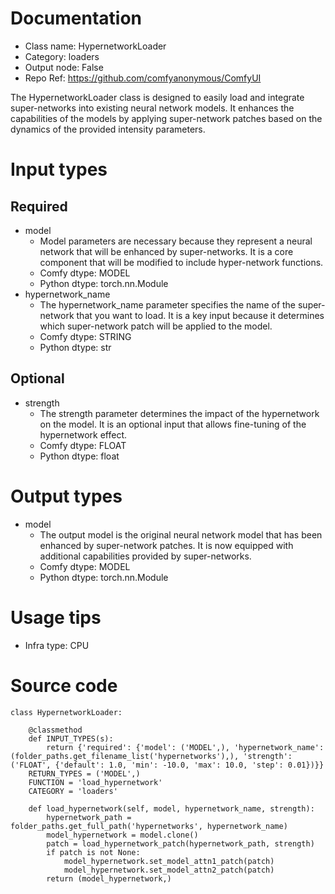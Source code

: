 # Documentation
- Class name: HypernetworkLoader
- Category: loaders
- Output node: False
- Repo Ref: https://github.com/comfyanonymous/ComfyUI

The HypernetworkLoader class is designed to easily load and integrate super-networks into existing neural network models. It enhances the capabilities of the models by applying super-network patches based on the dynamics of the provided intensity parameters.

# Input types
## Required
- model
    - Model parameters are necessary because they represent a neural network that will be enhanced by super-networks. It is a core component that will be modified to include hyper-network functions.
    - Comfy dtype: MODEL
    - Python dtype: torch.nn.Module
- hypernetwork_name
    - The hypernetwork_name parameter specifies the name of the super-network that you want to load. It is a key input because it determines which super-network patch will be applied to the model.
    - Comfy dtype: STRING
    - Python dtype: str
## Optional
- strength
    - The strength parameter determines the impact of the hypernetwork on the model. It is an optional input that allows fine-tuning of the hypernetwork effect.
    - Comfy dtype: FLOAT
    - Python dtype: float

# Output types
- model
    - The output model is the original neural network model that has been enhanced by super-network patches. It is now equipped with additional capabilities provided by super-networks.
    - Comfy dtype: MODEL
    - Python dtype: torch.nn.Module

# Usage tips
- Infra type: CPU

# Source code
```
class HypernetworkLoader:

    @classmethod
    def INPUT_TYPES(s):
        return {'required': {'model': ('MODEL',), 'hypernetwork_name': (folder_paths.get_filename_list('hypernetworks'),), 'strength': ('FLOAT', {'default': 1.0, 'min': -10.0, 'max': 10.0, 'step': 0.01})}}
    RETURN_TYPES = ('MODEL',)
    FUNCTION = 'load_hypernetwork'
    CATEGORY = 'loaders'

    def load_hypernetwork(self, model, hypernetwork_name, strength):
        hypernetwork_path = folder_paths.get_full_path('hypernetworks', hypernetwork_name)
        model_hypernetwork = model.clone()
        patch = load_hypernetwork_patch(hypernetwork_path, strength)
        if patch is not None:
            model_hypernetwork.set_model_attn1_patch(patch)
            model_hypernetwork.set_model_attn2_patch(patch)
        return (model_hypernetwork,)
```